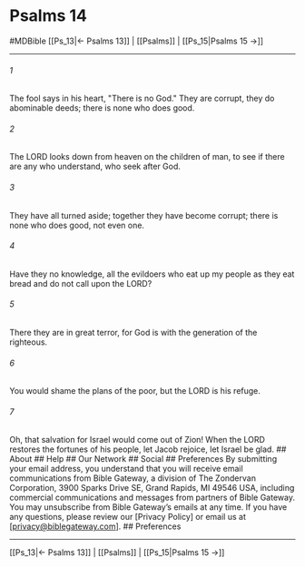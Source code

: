 # Psalms 14
#MDBible
[[Ps_13|← Psalms 13]] | [[Psalms]] | [[Ps_15|Psalms 15 →]]

***






###### 1 


The fool says in his heart, "There is no God." They are corrupt, they do abominable deeds; there is none who does good. 





###### 2 


The LORD looks down from heaven on the children of man, to see if there are any who understand, who seek after God. 





###### 3 


They have all turned aside; together they have become corrupt; there is none who does good, not even one. 





###### 4 


Have they no knowledge, all the evildoers who eat up my people as they eat bread and do not call upon the LORD? 





###### 5 


There they are in great terror, for God is with the generation of the righteous. 





###### 6 


You would shame the plans of the poor, but the LORD is his refuge. 





###### 7 


Oh, that salvation for Israel would come out of Zion! When the LORD restores the fortunes of his people, let Jacob rejoice, let Israel be glad. ## About ## Help ## Our Network ## Social ## Preferences By submitting your email address, you understand that you will receive email communications from Bible Gateway, a division of The Zondervan Corporation, 3900 Sparks Drive SE, Grand Rapids, MI 49546 USA, including commercial communications and messages from partners of Bible Gateway. You may unsubscribe from Bible Gateway&rsquo;s emails at any time. If you have any questions, please review our [Privacy Policy] or email us at [privacy@biblegateway.com]. ## Preferences

***

[[Ps_13|← Psalms 13]] | [[Psalms]] | [[Ps_15|Psalms 15 →]]
